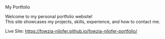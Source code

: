My Portfolio

Welcome to my personal portfolio website!  
This site showcases my projects, skills, experience, and how to contact me.

Live Site: https://fowzia-nilofer.github.io/fowzia-nilofer-portfolio/

